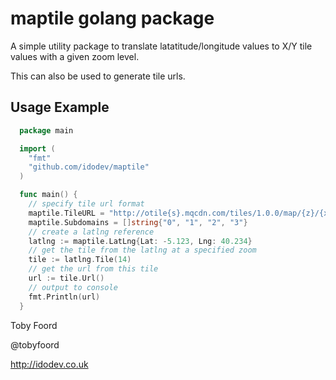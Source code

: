 # maptile golang package

A simple utility package to translate latatitude/longitude values to X/Y tile values with a given zoom level.

This can also be used to generate tile urls.

## Usage Example

```go
  package main

  import (
    "fmt"
    "github.com/idodev/maptile"
  )

  func main() {
    // specify tile url format
    maptile.TileURL = "http://otile{s}.mqcdn.com/tiles/1.0.0/map/{z}/{x}/{y}.png"
    maptile.Subdomains = []string{"0", "1", "2", "3"}
    // create a latlng reference
    latlng := maptile.LatLng{Lat: -5.123, Lng: 40.234}
    // get the tile from the latlng at a specified zoom
    tile := latlng.Tile(14)
    // get the url from this tile
    url := tile.Url()
    // output to console
    fmt.Println(url)
  }
```

Toby Foord

@tobyfoord

http://idodev.co.uk
